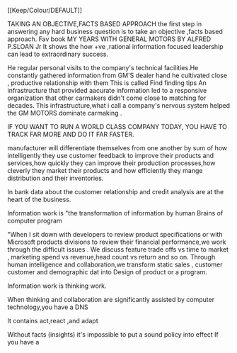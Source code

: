 [[Keep/Colour/DEFAULT]] 



TAKING AN OBJECTIVE,FACTS BASED APPROACH
the first step in answering any hard business question is to take an objective ,facts based approach.
Fav book
MY YEARS WITH GENERAL MOTORS BY ALFRED P.SLOAN Jr 
It shows the how +ve ,rational information focused leadership can lead to extraordinary success.

He regular personal visits to the company's technical facilities.He constantly gathered information from GM'S dealer hand he cultivated close , productive relationship with them
This is called Find finding tips
An infrastructure that provided aacurate information led to a responsive organization that other carmakers didn't come close to matching for decades. This infrastructure,what i call a company's nervous system helped the GM MOTORS dominate carmaking .

IF YOU WANT TO RUN A WORLD CLASS COMPANY TODAY, YOU HAVE TO TRACK FAR MORE AND DO IT FAR FASTER.

manufacturer will differentiate themselves from one another by sum of how intelligently they use customer feedback to improve their products and services,how quickly they can improve their production processes,how cleverly they market their products and how efficiently they mange distribution and their inventories.


In bank data about the customer relationship and credit analysis are at the heart of the business.


Information work is "the transformation of information by human Brains of computer program

"When I sit down with developers to review product specifications or with Microsoft products divisions to review their financial performance,we work through the difficult issues .
We discuss feature trade offs vs time to market , marketing spend vs revenue,head count vs return and so on.
Through human intelligence and collaboration,we transform static sales , customer customer and demographic dat into Design of product or a program.

Information work is thinking work.

When thinking and collaboration are significantly assisted by computer technology,you have a DNS

It contains act,react ,and adapt

Without facts (insights) it's impossible to put a sound policy into effect
If you have a

























